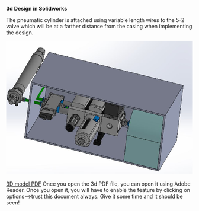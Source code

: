 
**3d Design in Solidworks**






The pneumatic cylinder is attached using variable length wires to the 5-2 valve which will be at a farther distance from the casing when implementing the design.

<img src="3dModelDesign/3d_Assemble1.png" alt=" " class="inline"/>




[3D model PDF](https://github.com/SidB16/ENG4000-Team-A-F/blob/main/docs/gate4/Images/3dAmbuMan/Assembly.pdf)
Once you open the 3d PDF file, you can open it using Adobe Reader. Once you open it, you will have to enable the feature by clicking on options-->trust this document always. Give  it some time and it should be seen!

